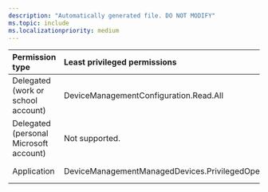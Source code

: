 ```yaml
---
description: "Automatically generated file. DO NOT MODIFY"
ms.topic: include
ms.localizationpriority: medium
---
```


|Permission type|Least privileged permissions|Higher privileged permissions|
|:---|:---|:---|
|Delegated (work or school account)|DeviceManagementConfiguration.Read.All|DeviceManagementManagedDevices.PrivilegedOperations.All, DeviceManagementManagedDevices.Read.All|
|Delegated (personal Microsoft account)|Not supported.|Not supported.|
|Application|DeviceManagementManagedDevices.PrivilegedOperations.All|DeviceManagementConfiguration.Read.All, DeviceManagementManagedDevices.Read.All|

